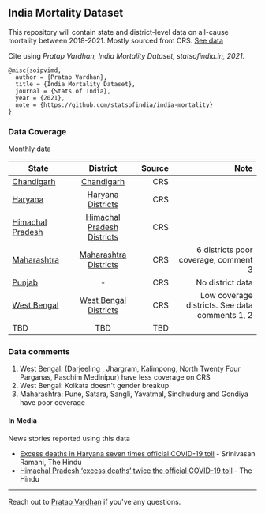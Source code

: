 ## India Mortality Dataset

This repository will contain state and district-level data on all-cause mortality between 2018-2021. Mostly sourced from CRS. [See data](#data-coverage)

Cite using *Pratap Vardhan, India Mortality Dataset, statsofindia.in, 2021.*

```
@misc{soipvimd,
  author = {Pratap Vardhan},
  title = {India Mortality Dataset},
  journal = {Stats of India},
  year = {2021},
  note = {https://github.com/statsofindia/india-mortality}
}
```

### Data Coverage

Monthly data

| State        | District           | Source  | Note |
| ------------- |:-------------:| -----:| -----:|
| [Chandigarh](Chandigarh.csv) | [Chandigarh](/district-level/Chandigarh-districts.csv) | CRS | |
| [Haryana](Haryana.csv) | [Haryana Districts](/district-level/Haryana-districts.csv) | CRS | |
| [Himachal Pradesh](Himachal%20Pradesh.csv) | [Himachal Pradesh Districts](/district-level/Himachal%20Pradesh-districts.csv) | CRS | |
| [Maharashtra](Maharashtra.csv) | [Maharashtra Districts](/district-level/Maharashtra-districts.csv) | CRS | 6 districts poor coverage, comment 3 |
| [Punjab](Punjab.csv) | - | CRS | No district data
| [West Bengal](West%20Bengal.csv) | [West Bengal Districts](/district-level/West%20Bengal-districts.csv) | CRS | Low coverage districts. See data comments 1, 2 |
| TBD | TBD | TBD |


### Data comments

1. West Bengal: (Darjeeling , Jhargram, Kalimpong, North Twenty Four Parganas, Paschim Medinipur) have less coverage on CRS
2. West Bengal: Kolkata doesn't gender breakup
3. Maharashtra:  Pune, Satara, Sangli, Yavatmal, Sindhudurg and Gondiya have poor coverage

#### In Media

News stories reported using this data

- [Excess deaths in Haryana seven times official COVID-19 toll](https://www.thehindu.com/news/national/excess-deaths-in-haryana-seven-times-official-covid-19-toll/article35329023.ece) - Srinivasan Ramani, The Hindu
- [Himachal Pradesh ‘excess deaths’ twice the official COVID-19 toll](https://www.thehindu.com/news/national/himachal-pradesh-excess-deaths-twice-the-official-covid-19-toll/article35430252.ece) - The Hindu

---

Reach out to [Pratap Vardhan](https://pratapvardhan.com/) if you've any questions.